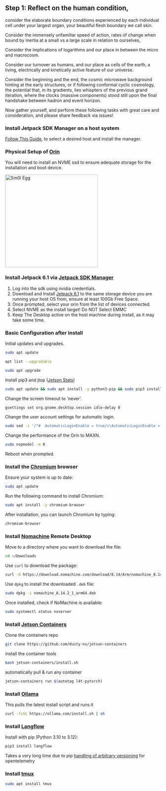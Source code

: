 ## Step 1: Reflect on the human condition, 

consider the elaborate boundary conditions experienced by each individual cell under your largest organ, your beautiful flesh boundary we call skin. 

Consider the immensely unfamiliar speed of action, rates of change when bound by inertia at a small vs a large scale in relation to ourselves, 

Consider the implications of logarithms and our place in between the micro and macrocosm. 

Consider our turnover as humans, and our place as cells of the earth, a living, electrically and kinetically active feature of our universe. 

Consider the beginning and the end, the cosmic microwave background hinting at the early structures, or if following conformal cyclic cosmology, the potential that, in its gradients, lies whispters of the previous grand iteration, where the clocks (massive components) stood still upon the final handshake between hadron and event horizon. 

Now gather yourself, and perform these following tasks with great care and consideration, and please share feedback via issues!

### Install Jetpack SDK Manager on a host system
<a href="https://developer.nvidia.com/sdk-manager" target="_blank">Follow This Guide</a>, to select a desired host and install the manager.


### Physical Setup of [Orin](https://developer.nvidia.com/embedded/learn/get-started-jetson-agx-orin-devkit)
You will need to install an NVME ssd to ensure adequate storage for the installation and boot device.

<img src="https://github.com/user-attachments/assets/4a9ed275-1d36-4456-8ad1-0045955ed395" alt="Sm0l Egg" width="300"/>

### Install Jetpack 6.1 via [Jetpack SDK Manager](https://developer.nvidia.com/sdk-manager)
1. Log into the sdk using nvidia credentials.
2. Download and Install [Jetpack 6.1](https://developer.nvidia.com/blog/nvidia-jetpack-6-1-boosts-performance-and-security-through-camera-stack-optimizations-and-introduction-of-firmware-tpm/) to the same storage device you are running your host OS from, ensure at least 100Gb Free Space.
3. Once prompted, select your orin from the list of devices connected.
4. Select NVME as the install target! Do NOT Select EMMC
5. Keep The Desktop active on the host machine during install, as it may take some time.

### Basic Configuration after install

Initial updates and upgrades.
```bash
sudo apt update
```
```bash
apt list --upgradable
```
```bash
sudo apt upgrade
```
Install pip3 and jtop ([Jetson Stats](https://pypi.org/project/jetson-stats/))
```bash
sudo apt update && sudo apt install -y python3-pip && sudo pip3 install -U jetson-stats
```
Change the screen timeout to 'never'.
```bash
gsettings set org.gnome.desktop.session idle-delay 0
```
Change the user account settings for automatic login.
```bash
sudo sed -i '/^#  AutomaticLoginEnable = true/c\AutomaticLoginEnable = true' /etc/gdm3/custom.conf && sudo sed -i "/^#  AutomaticLogin = user/c\AutomaticLogin = $(whoami)" /etc/gdm3/custom.conf
```
Change the performance of the Orin to MAXN.
```bash
sudo nvpmodel -m 0
```
Reboot when prompted.



### Install the [Chromium](https://www.chromium.org/getting-involved/download-chromium/) browser

Ensure your system is up to date:
```bash
sudo apt update
```
Run the following command to install Chromium:
```bash
sudo apt install -y chromium-browser
```
After installation, you can launch Chromium by typing:
```bash
chromium-browser
```

### Install [Nomachine](https://downloads.nomachine.com/download/?id=115&distro=ARM) Remote Desktop

Move to a directory where you want to download the file:
```bash
cd ~/Downloads
```
Use `curl` to download the package:
```bash
curl -O https://download.nomachine.com/download/8.14/Arm/nomachine_8.14.2_1_arm64.deb
```
Use `dpkg` to install the downloaded `.deb` file:
```bash
sudo dpkg -i nomachine_8.14.2_1_arm64.deb
```
Once installed, check if NoMachine is available:
```bash
sudo systemctl status nxserver
```

### Install [Jetson Containers](https://github.com/dusty-nv/jetson-containers)
Clone the containers repo
```bash
git clone https://github.com/dusty-nv/jetson-containers
```
install the container tools
```bash
bash jetson-containers/install.sh
```
automatically pull & run any container
```bash
jetson-containers run $(autotag l4t-pytorch)
```

### Install [Ollama](https://ollama.com/download/linux)
This pulls the latest install script and runs it
```bash
curl -fsSL https://ollama.com/install.sh | sh
```

### Install [Langflow](https://github.com/langflow-ai/langflow)

Install with pip (Python 3.10 to 3.12):
```bash
pip3 install langflow
```
Takes a very long time due to pip [handling of arbitrary versioning](https://pip.pypa.io/en/stable/topics/dependency-resolution/#possible-ways-to-reduce-backtracking) for opentelemetry

### Install [tmux](https://github.com/tmux/tmux)
```bash
sudo apt install tmux
```
